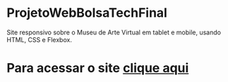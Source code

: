 # ProjetoWebBolsaTechFinal
Site responsivo sobre o Museu de Arte Virtual em tablet e mobile, usando HTML, CSS e Flexbox.


<h1>Para acessar o site <a href="https://yuritakamisawa.github.io/ProjetoWebBolsaTechFinal/">clique aqui</a>  </h1>
